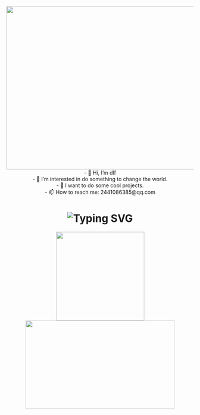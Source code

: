 

<div align="center">
  <img height="437px" width="637" src="https://media0.giphy.com/media/3otPorWLQJq5GmHRtu/giphy.gif"/>
  <br/>
- 👋 Hi, I’m dlf
    <br/>
- 👀 I’m interested in do something to change the world.
    <br/>
- 👻 I want to do some cool projects.
    <br/>
- 📫 How to reach me: 2441086385@qq.com
</div>

<h1 align="center">
  <img src="https://readme-typing-svg.demolab.com?font=Fira+Code&pause=1000&width=235&lines=Hello+World!!" alt="Typing SVG" />
</h1>

<div align="center"> <img height="237px" src="https://github-readme-stats.vercel.app/api?username=dlfld&hide_title=true&hide_border=true&show_icons=trueline_height=21&text_color=000&icon_color=000&bg_color=0,ea6161,ffc64d,fffc4d,52fa5a&theme=graywhite" />
  <img height="237px" width="400px" src="https://github-readme-stats.vercel.app/api/top-langs/?username=dlfld&hide_title=true&hide_border=true&layout=compact&langs_count=6&text_color=000&icon_color=fff&bg_color=0,52fa5a,4dfcff,c64dff&theme=graywhite" /> 
</div>



